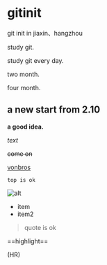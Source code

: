 # gitinit

git init in jiaxin、hangzhou

study git.

study git every day.

two month.

four month.

## a new start from 2.10

**a good idea.**

*text*

~~come on~~

[vonbros](https://www.vonbros.com)

`top is ok`

![alt](./images/weixin.png)

* item
* item2

> quote is ok

==highlight==

(HR)

